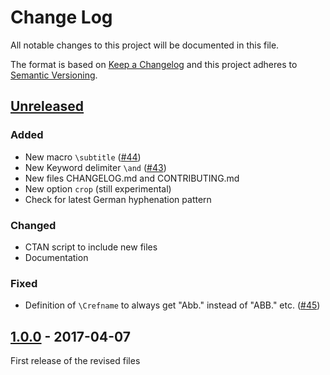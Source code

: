 # Change Log
All notable changes to this project will be documented in this file.

The format is based on [Keep a Changelog](http://keepachangelog.com/)
and this project adheres to [Semantic Versioning](http://semver.org/).

## [Unreleased]
### Added
- New macro `\subtitle` ([#44](https://github.com/gi-ev/LNI/issues/44))
- New Keyword delimiter `\and` ([#43](https://github.com/gi-ev/LNI/issues/43))
- New files CHANGELOG.md and CONTRIBUTING.md
- New option `crop` (still experimental)
- Check for latest German hyphenation pattern

### Changed
- CTAN script to include new files
- Documentation

### Fixed
- Definition of `\Crefname` to always get "Abb." instead of "ABB." etc. ([#45](https://github.com/gi-ev/LNI/pull/45))

## [1.0.0] - 2017-04-07
First release of the revised files

[unreleased]: https://github.com/gi-ev/LNI/compare/v1.0...HEAD
[1.0.0]: https://github.com/gi-ev/LNI/releases/tag/v1.0